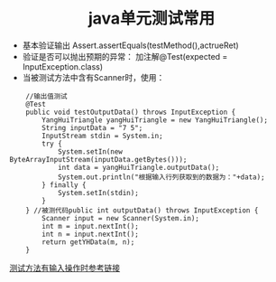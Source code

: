 # <center>java单元测试常用</center>
* 基本验证输出 Assert.assertEquals(testMethod(),actrueRet)
* 验证是否可以抛出预期的异常：    加注解@Test(expected = InputException.class)
* 当被测试方法中含有Scanner时，使用：  
```
	//输出值测试
    @Test
    public void testOutputData() throws InputException {
        YangHuiTriangle yangHuiTriangle = new YangHuiTriangle();
        String inputData = "7 5";
        InputStream stdin = System.in;
        try {
            System.setIn(new ByteArrayInputStream(inputData.getBytes()));
            int data = yangHuiTriangle.outputData();
            System.out.println("根据输入行列获取到的数据为："+data);
        } finally {
            System.setIn(stdin);
        }
    } //被测代码public int outputData() throws InputException {
        Scanner input = new Scanner(System.in);
        int m = input.nextInt();
        int n = input.nextInt();
        return getYHData(m, n);
    }
 ```  
  
 [测试方法有输入操作时参考链接](https://stackoverflow.com/questions/3550339/how-testjunit-input-keyboard-in-java)
    
